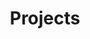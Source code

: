 ---
# An instance of the Featured widget.
# Documentation: https://wowchemy.com/docs/page-builder/
widget: portfolio

# This file represents a page section.
headless: true

# Order that this section appears on the page.
weight: 18

title: Projects
subtitle: ""

content:
  # Page type to display. E.g. post, talk, publication...
  page_type: currentprojects
  # Choose how many pages you would like to display (0 = all pages)
  count: 0
  # Filter on criteria
 
  # Page order: descending (desc) or ascending (asc) date.
  order: desc

design:
  # Choose a view for the listings:
  #   1 = List
  #   2 = Compact
  #   3 = Card
  #   4 = Citation (publication only)
  view: 3
---